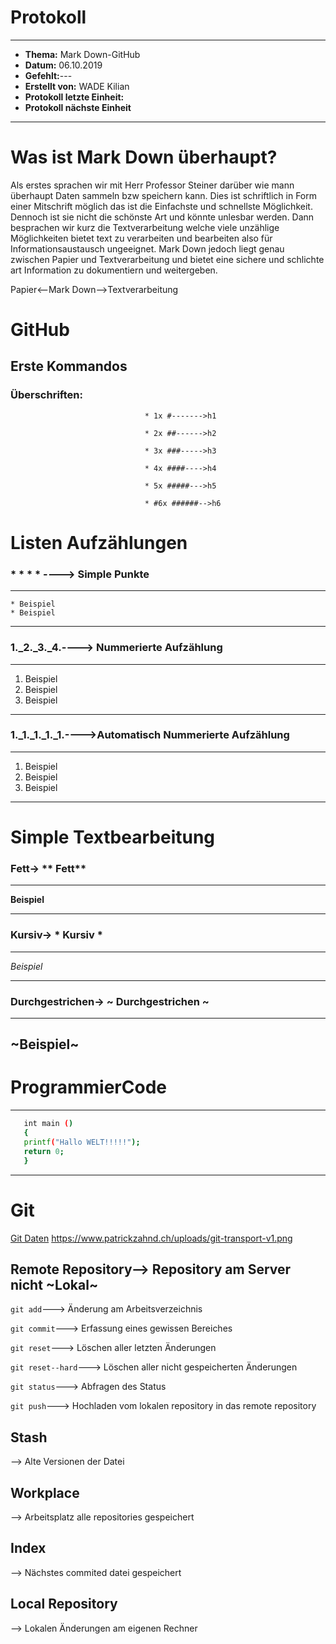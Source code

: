 # Protokoll
--------------------------------------------------------------------------------------------------------------------------
* **Thema:** Mark Down-GitHub
* **Datum:** 06.10.2019
* **Gefehlt:**---
* **Erstellt von:** WADE Kilian
* **Protokoll letzte Einheit:** 
* **Protokoll nächste Einheit**
-----------------------------------------------------------------------------------------------------------------------------





# Was ist Mark Down überhaupt?
Als erstes sprachen wir mit Herr Professor Steiner darüber wie mann überhaupt Daten sammeln bzw speichern kann. Dies ist schriftlich in Form einer Mitschrift möglich das ist die Einfachste und schnellste Möglichkeit. Dennoch ist sie nicht die schönste Art und könnte unlesbar werden. Dann besprachen wir kurz die Textverarbeitung welche viele unzählige Möglichkeiten bietet text zu verarbeiten und bearbeiten also für Informationsaustausch ungeeignet. Mark Down jedoch liegt genau zwischen Papier und Textverarbeitung und bietet eine sichere und schlichte art Information zu dokumentiern und weitergeben.

Papier<--Mark Down-->Textverarbeitung


# GitHub
## Erste Kommandos
### Überschriften:
                                   
                                  * 1x #------->h1
                                   
                                  * 2x ##------>h2
                                   
                                  * 3x ###----->h3
                                  
                                  * 4x ####---->h4
                                   
                                  * 5x #####--->h5
                                   
                                  * #6x ######-->h6

# Listen Aufzählungen
### * * * * ----> Simple Punkte 
---
    * Beispiel
    * Beispiel
---
### 1._2._3._4.----> Nummerierte Aufzählung
---
1. Beispiel
2. Beispiel
3. Beispiel
---
### 1._1._1._1._1.---->Automatisch Nummerierte Aufzählung
---

1. Beispiel
1. Beispiel
1. Beispiel

---
# Simple Textbearbeitung

### Fett-> ** Fett**
---

**Beispiel**

---
### Kursiv-> * Kursiv *
---

*Beispiel*

---
### Durchgestrichen-> ~ Durchgestrichen ~
---
~Beispiel~
---
# ProgrammierCode
 ---    
 ```bash
    int main () 
    {
    printf("Hallo WELT!!!!!");
    return 0;
    }
```
---
# Git

[Git Daten][Git Daten]
https://www.patrickzahnd.ch/uploads/git-transport-v1.png

## Remote Repository--> Repository am Server nicht ~Lokal~

```git add```---> Änderung am Arbeitsverzeichnis

```git commit```---> Erfassung eines gewissen Bereiches

```git reset```---> Löschen aller letzten Änderungen

```git reset--hard```---> Löschen aller nicht gespeicherten Änderungen

```git status```---> Abfragen des Status

```git push```---> Hochladen vom lokalen repository in das remote repository


## Stash
--> Alte Versionen der Datei 

## Workplace
--> Arbeitsplatz alle repositories gespeichert

## Index
--> Nächstes commited datei gespeichert


## Local Repository 
--> Lokalen Änderungen am eigenen Rechner 

[Git Daten]:https://www.patrickzahnd.ch/uploads/git-transport-v1.png

